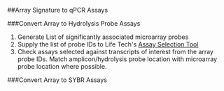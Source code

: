 ##Array Signature to qPCR Assays

###Convert Array to Hydrolysis Probe Assays

1. Generate List of significantly associated microarray probes
2. Supply the list of probe IDs to Life Tech's [Assay Selection Tool](https://www.lifetechnologies.com/us/en/home/life-science/pcr/real-time-pcr/real-time-pcr-assays.html "Assay Selection")
3. Check assays selected against transcripts of interest from the array probe IDs.  Match amplicon/hydrolysis probe location with microarray probe location where possible.

###Convert Array to SYBR Assays